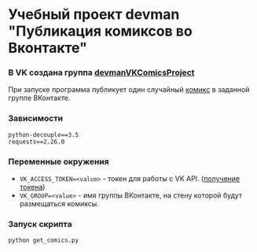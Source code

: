 # Учебный проект devman "Публикация комиксов во Вконтакте"

### В VK создана группа [devmanVKComicsProject](https://vk.com/public210478891) 

При запуске программа публикует один случайный [комикс](https://xkcd.com) в 
заданной группе ВКонтакте.

### Зависимости
```
python-decouple==3.5
requests==2.26.0
```
### Переменные окружения
 - `VK_ACCESS_TOKEN=<value>` - токен для работы с VK API.
([получение токена](https://vk.com/dev/implicit_flow_user))
 - `VK_GROUP=<value>` - имя группы ВКонтакте, на стену которой будут размещаться комиксы. 
### Запуск скрипта
```
python get_comics.py 
```